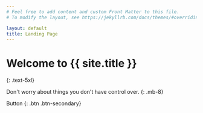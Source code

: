 ```yaml
---
# Feel free to add content and custom Front Matter to this file.
# To modify the layout, see https://jekyllrb.com/docs/themes/#overriding-theme-defaults

layout: default
title: Landing Page
---
```


# Welcome to {{ site.title }}
{: .text-5xl}

Don't worry about things you don't have control over.
{: .mb-8}

Button
{: .btn .btn-secondary}